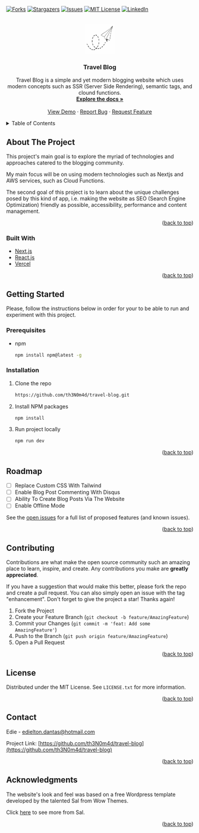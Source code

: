 <div id="top"></div>

[![Forks][forks-shield]][forks-url]
[![Stargazers][stars-shield]][stars-url]
[![Issues][issues-shield]][issues-url]
[![MIT License][license-shield]][license-url]
[![LinkedIn][linkedin-shield]][linkedin-url]

<!-- PROJECT LOGO -->
<br />
<div align="center">
  <a href="./public/images/website-logo.png">
    <img src="./public/images/website-logo.png" alt="Logo" width="80" height="80">
  </a>

<h3 align="center">Travel Blog</h3>

  <p align="center">
    Travel Blog is a simple and yet modern blogging website which uses modern concepts such as SSR (Server Side Rendering), semantic tags, and clound functions.
    <br />
    <a href="https://github.com/th3N0m4d/travel-blog/wiki"><strong>Explore the docs »</strong></a>
    <br />
    <br />
    <a href="https://nextjs-travel-blog.vercel.app/">View Demo</a>
    ·
    <a href="https://github.com/th3N0m4d/travel-blog/issues">Report Bug</a>
    ·
    <a href="https://github.com/th3N0m4d/travel-blog/issues">Request Feature</a>
  </p>
</div>

<!-- TABLE OF CONTENTS -->
<details>
  <summary>Table of Contents</summary>
  <ol>
    <li>
      <a href="#about-the-project">About The Project</a>
      <ul>
        <li><a href="#built-with">Built With</a></li>
      </ul>
    </li>
    <li>
      <a href="#getting-started">Getting Started</a>
      <ul>
        <li><a href="#prerequisites">Prerequisites</a></li>
        <li><a href="#installation">Installation</a></li>
      </ul>
    </li>
    <!-- <li><a href="#usage">Usage</a></li> -->
    <li><a href="#roadmap">Roadmap</a></li>
    <li><a href="#contributing">Contributing</a></li>
    <li><a href="#license">License</a></li>
    <li><a href="#contact">Contact</a></li>
    <li><a href="#acknowledgments">Acknowledgments</a></li>
  </ol>
</details>

<!-- ABOUT THE PROJECT -->

## About The Project

This project's main goal is to explore the myriad of technologies and approaches catered to the blogging community.

My main focus will be on using modern technologies such as Nextjs and AWS services, such as Cloud Functions.

The second goal of this project is to learn about the unique challenges posed by this kind of app, i.e. making the website as SEO (Search Engine Optimization) friendly as possible, accessibility, performance and content management.

<p align="right">(<a href="#top">back to top</a>)</p>

### Built With

- [Next.js](https://nextjs.org/)
- [React.js](https://reactjs.org/)
- [Vercel](https://vercel.com/)

<p align="right">(<a href="#top">back to top</a>)</p>

<!-- GETTING STARTED -->

## Getting Started

Please, follow the instructions below in order for your to be able to run and experiment with this project.

### Prerequisites

- npm
  ```sh
  npm install npm@latest -g
  ```

### Installation

1. Clone the repo
   ```sh
   https://github.com/th3N0m4d/travel-blog.git
   ```
2. Install NPM packages
   ```sh
   npm install
   ```
3. Run project locally
   ```sh
   npm run dev
   ```

<p align="right">(<a href="#top">back to top</a>)</p>

<!-- USAGE EXAMPLES -->

<!-- ## Usage

Use this space to show useful examples of how a project can be used. Additional screenshots, code examples and demos work well in this space. You may also link to more resources.

_For more examples, please refer to the [Documentation](https://example.com)_

<p align="right">(<a href="#top">back to top</a>)</p> -->

<!-- ROADMAP -->

## Roadmap

- [ ] Replace Custom CSS With Tailwind
- [ ] Enable Blog Post Commenting With Disqus
- [ ] Ability To Create Blog Posts Via The Website
- [ ] Enable Offline Mode

See the [open issues](https://github.com/th3N0m4d/travel-blog/issues) for a full list of proposed features (and known issues).

<p align="right">(<a href="#top">back to top</a>)</p>

<!-- CONTRIBUTING -->

## Contributing

Contributions are what make the open source community such an amazing place to learn, inspire, and create. Any contributions you make are **greatly appreciated**.

If you have a suggestion that would make this better, please fork the repo and create a pull request. You can also simply open an issue with the tag "enhancement".
Don't forget to give the project a star! Thanks again!

1. Fork the Project
2. Create your Feature Branch (`git checkout -b feature/AmazingFeature`)
3. Commit your Changes (`git commit -m 'feat: Add some AmazingFeature'`)
4. Push to the Branch (`git push origin feature/AmazingFeature`)
5. Open a Pull Request

<p align="right">(<a href="#top">back to top</a>)</p>

<!-- LICENSE -->

## License

Distributed under the MIT License. See `LICENSE.txt` for more information.

<p align="right">(<a href="#top">back to top</a>)</p>

<!-- CONTACT -->

## Contact

Edie - [edielton.dantas@hotmail.com](edielton.dantas@hotmail.com)

Project Link: [https://github.com/th3N0m4d/travel-blog](https://github.com/th3N0m4d/travel-blog)

<p align="right">(<a href="#top">back to top</a>)</p>

<!-- ACKNOWLEDGMENTS -->

## Acknowledgments

The website's look and feel was based on a free Wordpress template developed by the talented Sal from Wow Themes.

Click [here](https://www.wowthemes.net/moschino-free-wordpress-theme/) to see more from Sal.

<p align="right">(<a href="#top">back to top</a>)</p>

[forks-shield]: https://img.shields.io/github/forks/github_username/repo_name.svg?style=for-the-badge
[forks-url]: https://github.com/th3N0m4d/travel-blog/network/members
[stars-shield]: https://img.shields.io/github/stars/github_username/repo_name.svg?style=for-the-badge
[stars-url]: https://github.com/th3N0m4d/travel-blog/stargazers
[issues-shield]: https://img.shields.io/github/issues/github_username/repo_name.svg?style=for-the-badge
[issues-url]: https://github.com/th3N0m4d/travel-blog/issues
[license-shield]: https://img.shields.io/github/license/github_username/repo_name.svg?style=for-the-badge
[license-url]: https://github.com/th3N0m4d/travel-blog/blob/main/LICENSE.txt
[linkedin-shield]: https://img.shields.io/badge/-LinkedIn-black.svg?style=for-the-badge&logo=linkedin&colorB=555
[linkedin-url]: https://www.linkedin.com/in/n0m4d/
[product-screenshot]: blob:https://vercel.com/e857696d-c0c3-450d-a605-741cb4840e21

